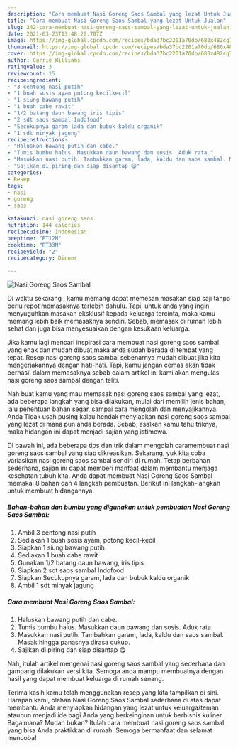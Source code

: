 ```yaml
---
description: "Cara membuat Nasi Goreng Saos Sambal yang lezat Untuk Jualan"
title: "Cara membuat Nasi Goreng Saos Sambal yang lezat Untuk Jualan"
slug: 242-cara-membuat-nasi-goreng-saos-sambal-yang-lezat-untuk-jualan
date: 2021-03-23T13:48:20.707Z
image: https://img-global.cpcdn.com/recipes/bda37bc2201a70db/680x482cq70/nasi-goreng-saos-sambal-foto-resep-utama.jpg
thumbnail: https://img-global.cpcdn.com/recipes/bda37bc2201a70db/680x482cq70/nasi-goreng-saos-sambal-foto-resep-utama.jpg
cover: https://img-global.cpcdn.com/recipes/bda37bc2201a70db/680x482cq70/nasi-goreng-saos-sambal-foto-resep-utama.jpg
author: Carrie Williams
ratingvalue: 3
reviewcount: 15
recipeingredient:
- "3 centong nasi putih"
- "1 buah sosis ayam potong kecilkecil"
- "1 siung bawang putih"
- "1 buah cabe rawit"
- "1/2 batang daun bawang iris tipis"
- "2 sdt saos sambal Indofood"
- "Secukupnya garam lada dan bubuk kaldu organik"
- "1 sdt minyak jagung"
recipeinstructions:
- "Haluskan bawang putih dan cabe."
- "Tumis bumbu halus. Masukkan daun bawang dan sosis. Aduk rata."
- "Masukkan nasi putih. Tambahkan garam, lada, kaldu dan saos sambal. Masak hingga panasnya dirasa cukup."
- "Sajikan di piring dan siap disantap 😋"
categories:
- Resep
tags:
- nasi
- goreng
- saos

katakunci: nasi goreng saos 
nutrition: 144 calories
recipecuisine: Indonesian
preptime: "PT12M"
cooktime: "PT33M"
recipeyield: "2"
recipecategory: Dinner

---
```



![Nasi Goreng Saos Sambal](https://img-global.cpcdn.com/recipes/bda37bc2201a70db/680x482cq70/nasi-goreng-saos-sambal-foto-resep-utama.jpg)

Di waktu  sekarang , kamu memang dapat memesan masakan siap saji tanpa perlu repot memasaknya terlebih dahulu. Tapi, untuk anda yang ingin menyuguhkan masakan eksklusif kepada keluarga tercinta, maka kamu memang lebih baik memasaknya sendiri. Sebab, memasak di rumah lebih sehat dan juga bisa menyesuaikan dengan kesukaan keluarga.

Jika kamu lagi mencari inspirasi cara membuat nasi goreng saos sambal yang enak dan mudah dibuat,maka anda sudah berada di tempat yang tepat. Resep nasi goreng saos sambal  sebenarnya mudah dibuat jika kita mengerjakannya dengan hati-hati. Tapi, kamu jangan cemas akan tidak berhasil dalam memasaknya 
sebab dalam artikel ini kami akan mengulas nasi goreng saos sambal dengan teliti.  



Nah buat kamu yang mau memasak nasi goreng saos sambal yang lezat, ada beberapa langkah yang bisa dilakukan, mulai dari memilih jenis bahan, lalu penentuan bahan segar, sampai cara mengolah dan menyajikannya. Anda Tidak usah pusing kalau hendak menyiapkan nasi goreng saos sambal yang lezat di mana pun anda berada. Sebab, asalkan kamu  tahu triknya, maka hidangan ini dapat menjadi sajian yang istimewa.

Di bawah ini, ada beberapa tips dan trik dalam mengolah caramembuat nasi goreng saos sambal yang siap dikreasikan. Sekarang, yuk kita coba variasikan nasi goreng saos sambal sendiri di rumah. Tetap berbahan sederhana, sajian ini dapat memberi manfaat dalam membantu menjaga kesehatan tubuh kita. Anda dapat membuat Nasi Goreng Saos Sambal memakai 8 bahan dan 4 langkah pembuatan. Berikut ini langkah-langkah untuk membuat hidangannya.

<!--inarticleads1-->

##### Bahan-bahan dan bumbu yang digunakan untuk pembuatan Nasi Goreng Saos Sambal:

1. Ambil 3 centong nasi putih
1. Sediakan 1 buah sosis ayam, potong kecil-kecil
1. Siapkan 1 siung bawang putih
1. Sediakan 1 buah cabe rawit
1. Gunakan 1/2 batang daun bawang, iris tipis
1. Siapkan 2 sdt saos sambal Indofood
1. Siapkan Secukupnya garam, lada dan bubuk kaldu organik
1. Ambil 1 sdt minyak jagung




<!--inarticleads2-->

##### Cara membuat Nasi Goreng Saos Sambal:

1. Haluskan bawang putih dan cabe.
1. Tumis bumbu halus. Masukkan daun bawang dan sosis. Aduk rata.
1. Masukkan nasi putih. Tambahkan garam, lada, kaldu dan saos sambal. Masak hingga panasnya dirasa cukup.
1. Sajikan di piring dan siap disantap 😋




Nah, itulah artikel mengenai  nasi goreng saos sambal  yang sederhana dan gampang dilakukan versi kita. Semoga anda mampu membuatnya dengan hasil yang dapat membuat keluarga di rumah senang. 

Terima kasih kamu telah menggunakan resep yang kita tampilkan di sini. Harapan kami, olahan  Nasi Goreng Saos Sambal sederhana di atas dapat membantu Anda menyiapkan hidangan yang lezat untuk keluarga/teman ataupun menjadi ide bagi Anda yang berkeinginan untuk berbisnis kuliner. Bagaimana? Mudah bukan? Itulah cara membuat nasi goreng saos sambal yang bisa Anda praktikkan di rumah. Semoga bermanfaat dan selamat mencoba!

